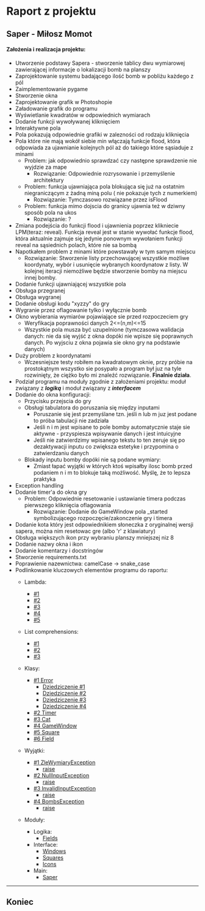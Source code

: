 # Raport z projektu
## Saper - Miłosz Momot
#### Założenia i realizacja projektu:
+ Utworzenie podstawy Sapera - stworzenie tablicy dwu wymiarowej zawierającej
informacje o lokalizacji bomb na planszy
+ Zaprojektowanie systemu badającego ilość bomb w pobliżu każdego z pól
+ Zaimplementowanie pygame
+ Stworzenie okna
+ Zaprojektowanie grafik w Photoshopie
+ Załadowanie grafik do programu
+ Wyświetlanie kwadratów w odpowiednich wymiarach
+ Dodanie funkcji wywoływanej kliknięciem
+ Interaktywne pola
+ Pola pokazują odpowiednie grafiki w zalezności od rodzaju kliknięcia
+ Pola które nie mają wokół siebie min włączają funkcje flood, która odpowiada
za ujawnianie kolejnych pól aż do takiego które sąsiaduje z minami
    + Problem: jak odpowiednio sprawdzać czy następne sprawdzenie nie wyjdzie za mape
        + Rozwiązanie: Odpowiednie rozrysowanie i przemyślenie architektury
    + Problem: funkcja ujawniająca pola blokująca się już na ostatnim niegraniczącym z żadną miną polu ( nie pokazuje tych z numerkiem)
         + Rozwiązanie: Tymczasowo rozwiązane przez isFlood
    + Problem: funkcja mimo dojscia do granicy ujawnia też w dziwny sposób pola na ukos
        + Rozwiązanie: ?
+ Zmiana podejścia do funkcji flood i ujawnienia poprzez klikniecie LPM(teraz: reveal).
Funkcja reveal jest w stanie wywołać funkcje flood, która aktualnie zajmuje się jedynie ponownym wywołaniem funkcji reveal
na sąsiednich polach, które nie sa bombą
+ Napotkałem problem z minami które powstawały w tym samym miejscu
     + Rozwiązanie: Stworzenie listy przechowującej wszystkie możliwe koordynaty, wybór i usunięcie wybranych koordynatow z listy.
     W kolejnej iteracji niemożliwe będzie stworzenie bomby na miejscu innej bomby.
+ Dodanie funkcji ujawniającej wszystkie pola
+ Obsługa przegranej
+ Obsługa wygranej
+ Dodanie obsługi kodu "xyzzy" do gry
+ Wygranie przez oflagowanie tylko i wyłącznie bomb
+ Okno wybierania wymiarów pojawiające sie przed rozpoczeciem gry
    + Weryfikacja poprawności danych 2<=(n,m)<=15
    + Wszystkie pola musza być uzupelnione (tymczasowa walidacja danych:
    nie da się wyjść z okna dopóki nie wpisze się poprawnych danych.
    Po wyjsciu z okna pojawia sie okno gry na podstawie danych)
+ Duży problem z koordynatami
    + Wczesniejsze testy robiłem na kwadratowym oknie, 
    przy próbie na prostokątnym wszystko sie posypało a program
    był juz na tyle rozwinięty, że ciężko było mi znaleźć rozwiązanie.
    **Finalnie działa**.
+ Podział programu na moduły zgodnie z założeniami projektu: moduł związany z ***logiką*** i moduł związany z ***interfacem***
+ Dodanie do okna konfiguracji:
    + Przycisku przejscia do gry
    + Obsługi tabulatora do poruszania się między inputami
        + Poruszanie się jest przemyślane tzn. jeśli n lub m juz jest podane to próba tabulacji nie zadziała
        + Jeśli n i m jest wpisane to pole bomby automatycznie staje sie aktywne - przyspiesza wpisywanie danych 
        i jest intuicyjne
        + Jeśli nie zatwierdzimy wpisanego tekstu to ten zeruje się po dezaktywacji inputu co zwiększa estetyke i przypomina o zatwierdzaniu danych
    + Blokady inputu bomby dopóki nie są podane wymiary:
        + Zmiast łapać wyjątki w których ktoś wpisałby ilosc bomb przed podaniem n i m to blokuje taką możliwość.
        Myślę, że to lepsza praktyka 
+ Exception handling
+ Dodanie timer'a do okna gry
    + Problem: Odpowiednie resetowanie i ustawianie timera podczas pierwszego kliknięcia oflagowania
        + Rozwiązanie: Dodanie do GameWindow pola _started symbolizującego rozpoczęcie/zakonczenie gry i timera
+ Dodanie kota który jest odpowiednikiem słoneczka z oryginalnej wersji sapera, można nim resetowac gre (albo 'r' z klawiatury)
+ Obsługa większych ikon przy wybraniu planszy mniejszej niz 8
+ Dodanie nazwy okna i ikon
+ Dodanie komentarzy i docstringów
+ Stworzenie requirements.txt
+ Poprawienie nazewnictwa: camelCase -> snake_case
+ Podlinkowanie kluczowych elementów programu do raportu:
    + Lambda:
        + [#1](https://github.com/smasiek/Python-saper-projekt/blob/1b33afe7975836be620a342831e791de49cd4a22/saper.py#L59-L62)
        + [#2](https://github.com/smasiek/Python-saper-projekt/blob/1b33afe7975836be620a342831e791de49cd4a22/saper.py#L90)
        + [#3](https://github.com/smasiek/Python-saper-projekt/blob/1b33afe7975836be620a342831e791de49cd4a22/saper.py#L108)
        + [#4](https://github.com/smasiek/Python-saper-projekt/blob/1b33afe7975836be620a342831e791de49cd4a22/graphics/windows.py#L117-L119)
        + [#5](https://github.com/smasiek/Python-saper-projekt/blob/1b33afe7975836be620a342831e791de49cd4a22/graphics/windows.py#L368-L372)

    + List comprehensions:
        + [#1](https://github.com/smasiek/Python-saper-projekt/blob/1b33afe7975836be620a342831e791de49cd4a22/graphics/windows.py#L129-L153)
        + [#2](https://github.com/smasiek/Python-saper-projekt/blob/1b33afe7975836be620a342831e791de49cd4a22/logic/fields.py#L45-L46)
        + [#3](https://github.com/smasiek/Python-saper-projekt/blob/1b33afe7975836be620a342831e791de49cd4a22/logic/fields.py#L47-L48)
    
    + Klasy:
        + [#1 Error](https://github.com/smasiek/Python-saper-projekt/blob/1b33afe7975836be620a342831e791de49cd4a22/graphics/windows.py#L13-L14)
            + [Dziedziczenie #1](https://github.com/smasiek/Python-saper-projekt/blob/1b33afe7975836be620a342831e791de49cd4a22/graphics/windows.py#L17-L24)
            + [Dziedziczenie #2](https://github.com/smasiek/Python-saper-projekt/blob/1b33afe7975836be620a342831e791de49cd4a22/graphics/windows.py#L27-L31)
            + [Dziedziczenie #3](https://github.com/smasiek/Python-saper-projekt/blob/1b33afe7975836be620a342831e791de49cd4a22/graphics/windows.py#L34-L41)
            + [Dziedziczenie #4](https://github.com/smasiek/Python-saper-projekt/blob/1b33afe7975836be620a342831e791de49cd4a22/graphics/windows.py#L44-L51)
        + [#2 Timer](https://github.com/smasiek/Python-saper-projekt/blob/1b33afe7975836be620a342831e791de49cd4a22/graphics/windows.py#L54-L91)
        + [#3 Cat](https://github.com/smasiek/Python-saper-projekt/blob/1b33afe7975836be620a342831e791de49cd4a22/graphics/windows.py#L54-L91)
        + [#4 GameWindow](https://github.com/smasiek/Python-saper-projekt/blob/1b33afe7975836be620a342831e791de49cd4a22/graphics/windows.py#L113-L330)
        + [#5 Square](https://github.com/smasiek/Python-saper-projekt/blob/1b33afe7975836be620a342831e791de49cd4a22/graphics/squares.py#L4-L70)
        + [#6 Field](https://github.com/smasiek/Python-saper-projekt/blob/1b33afe7975836be620a342831e791de49cd4a22/logic/fields.py#L5-L39)
    + Wyjątki:
        + [#1 ZleWymiaryException](https://github.com/smasiek/Python-saper-projekt/blob/1b33afe7975836be620a342831e791de49cd4a22/graphics/windows.py#L17-L24)
            + [raise](https://github.com/smasiek/Python-saper-projekt/blob/1b33afe7975836be620a342831e791de49cd4a22/graphics/windows.py#L468)
        + [#2 NullInputException](https://github.com/smasiek/Python-saper-projekt/blob/1b33afe7975836be620a342831e791de49cd4a22/graphics/windows.py#L27-L31)
            + [raise](https://github.com/smasiek/Python-saper-projekt/blob/1b33afe7975836be620a342831e791de49cd4a22/graphics/windows.py#L428)
        + [#3 InvalidInputException](https://github.com/smasiek/Python-saper-projekt/blob/1b33afe7975836be620a342831e791de49cd4a22/graphics/windows.py#L34-L41)
            + [raise](https://github.com/smasiek/Python-saper-projekt/blob/1b33afe7975836be620a342831e791de49cd4a22/graphics/windows.py#L443)
        + [#4 BombsException](https://github.com/smasiek/Python-saper-projekt/blob/1b33afe7975836be620a342831e791de49cd4a22/graphics/windows.py#L44-L51)
            + [raise](https://github.com/smasiek/Python-saper-projekt/blob/1b33afe7975836be620a342831e791de49cd4a22/graphics/windows.py#L599)
     + Moduły:
        + Logika:
            + [Fields](https://github.com/smasiek/Python-saper-projekt/blob/master/logic/fields.py)
        + Interface:
            + [Windows](https://github.com/smasiek/Python-saper-projekt/blob/master/graphics/windows.py)
            + [Squares](https://github.com/smasiek/Python-saper-projekt/blob/master/graphics/squares.py)
            + [Icons](https://github.com/smasiek/Python-saper-projekt/blob/master/graphics/icons.py)
        + Main:
            + [Saper](https://github.com/smasiek/Python-saper-projekt/blob/master/saper.py)
        
---
Koniec
---


